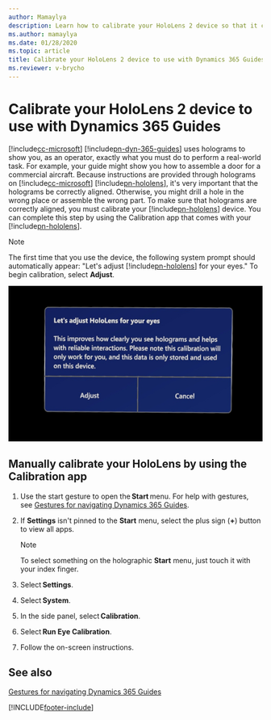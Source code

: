 ```yaml
---
author: Mamaylya
description: Learn how to calibrate your HoloLens 2 device so that it can be used with Microsoft Dynamics 365 Guides and holograms appear in the correct place.
ms.author: mamaylya
ms.date: 01/28/2020
ms.topic: article
title: Calibrate your HoloLens 2 device to use with Dynamics 365 Guides
ms.reviewer: v-brycho
---
```


# Calibrate your HoloLens 2 device to use with Dynamics 365 Guides

[!include[cc-microsoft](../includes/cc-microsoft.md)] [!include[pn-dyn-365-guides](../includes/pn-dyn-365-guides.md)] uses holograms to show you, as an operator, exactly what you must do to perform a real-world task. For example, your guide might show you how to assemble a door for a commercial aircraft. Because instructions are provided through holograms on [!include[cc-microsoft](../includes/cc-microsoft.md)] [!include[pn-hololens](../includes/pn-hololens.md)], it's very important that the holograms be correctly aligned. Otherwise, you might drill a hole in the wrong place or assemble the wrong part. To make sure that holograms are correctly aligned, you must calibrate your [!include[pn-hololens](../includes/pn-hololens.md)] device. You can complete this step by using the Calibration app that comes with your [!include[pn-hololens](../includes/pn-hololens.md)].

> [!NOTE]
> The first time that you use the device, the following system prompt should automatically appear: "Let's adjust [!include[pn-hololens](../includes/pn-hololens.md)] for your eyes." To begin calibration, select **Adjust**.

![Adjust prompt](media/adjust-prompt-HL2-calibration.png "Adjust prompt")

## Manually calibrate your HoloLens by using the Calibration app

1. Use the start gesture to open the **Start** menu. For help with gestures, see [Gestures for navigating Dynamics 365 Guides](operator-gestures.md).

2. If **Settings** isn't pinned to the **Start** menu, select the plus sign (**+**) button to view all apps.

    > [!NOTE]
    > To select something on the holographic **Start** menu, just touch it with your index finger.

3. Select **Settings**.

4. Select **System**.

5. In the side panel, select **Calibration**.

6. Select **Run Eye Calibration**.

7. Follow the on-screen instructions.

## See also

[Gestures for navigating Dynamics 365 Guides](operator-gestures-HL2.md)


[!INCLUDE[footer-include](../includes/footer-banner.md)]